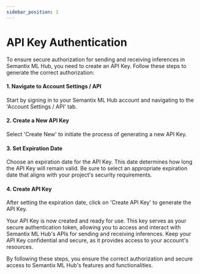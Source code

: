 ```yaml
---
sidebar_position: 1
---
```


# API Key Authentication

To ensure secure authorization for sending and receiving inferences in Semantix ML Hub, you need to create an API Key. Follow these steps to generate the correct authorization:

#### 1. Navigate to Account Settings / API
Start by signing in to your Semantix ML Hub account and navigating to the 'Account Settings / API' tab.

#### 2. Create a New API Key
Select 'Create New' to initiate the process of generating a new API Key.

#### 3. Set Expiration Date
Choose an expiration date for the API Key. This date determines how long the API Key will remain valid. Be sure to select an appropriate expiration date that aligns with your project's security requirements.

#### 4. Create API Key
After setting the expiration date, click on 'Create API Key' to generate the API Key.

Your API Key is now created and ready for use. This key serves as your secure authentication token, allowing you to access and interact with Semantix ML Hub's APIs for sending and receiving inferences. Keep your API Key confidential and secure, as it provides access to your account's resources.

By following these steps, you ensure the correct authorization and secure access to Semantix ML Hub's features and functionalities.